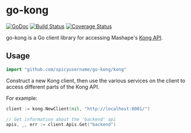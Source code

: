 # go-kong #

[![GoDoc](https://godoc.org/github.com/spicyusername/go-kong/kong?status.svg)](https://godoc.org/github.com/spicyusername/go-kong/kong) 
[![Build Status](https://travis-ci.org/spicyusername/go-kong.svg?branch=master)](https://travis-ci.org/spicyusername/go-kong) 
[![Coverage Status](https://coveralls.io/repos/github/spicyusername/go-kong/badge.svg?branch=master)](https://coveralls.io/github/spicyusername/go-kong?branch=master)  

go-kong is a Go client library for accessing Mashape's [Kong API](https://getkong.org/docs/0.9.x/admin-api/).


## Usage ##

```go
import "github.com/spicyusername/go-kong/kong"
```

Construct a new Kong client, then use the various services on the client to
access different parts of the Kong API. 

For example:

```go
client := kong.NewClient(nil, "http://localhost:8001/")

// Get information about the 'backend' api
apis, _, err := client.Apis.Get("backend")
```